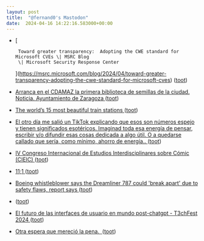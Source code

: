 ```yaml
---
layout: post
title:  "@fernand0's Mastodon"
date:  2024-04-16 14:22:16.583000+00:00
---
```

*  [
        
        Toward greater transparency:  Adopting the CWE standard for Microsoft CVEs \| MSRC Blog
        \| Microsoft Security Response Center 
        
     ](https://msrc.microsoft.com/blog/2024/04/toward-greater-transparency-adopting-the-cwe-standard-for-microsoft-cves) ([toot](https://mastodon.social/@fernand0/112281343530238471))
*  [Arranca en el CDAMAZ la primera biblioteca de semillas de la ciudad. Noticia. Ayuntamiento de Zaragoza ](https://www.zaragoza.es/sede/servicio/noticia/32152) ([toot](https://mastodon.social/@fernand0/112280727051152278))
*  [The world’s 15 most beautiful train stations ](https://www.timeout.com/things-to-do/best-beautiful-train-stations-in-the-worl) ([toot](https://mastodon.social/@fernand0/112280346129083514))
*  [El otro día me salió un TikTok explicando que esos son números espejo y tienen significados esotéricos. Imaginad toda esa energía de pensar, escribir y/o difundir esas cosas dedicada a algo útil. O a quedarse callado que sería, como mínimo, ahorro de energía.. ](https://mastodon.social/@fernand0/112280306494373886) ([toot](https://mastodon.social/@fernand0/112280306494373886))
*  [IV Congreso Internacional de Estudios Interdisciplinares sobre Cómic (CIEIC) ](https://www.tebeosfera.com/promociones/iv_congreso_internacional_de_estudios_interdisciplinares_sobre_comic_cieic.htm) ([toot](https://mastodon.social/@fernand0/112280151296443744))
*  [11;1 ](https://mastodon.social/@fernand0/112280121205799420) ([toot](https://mastodon.social/@fernand0/112280121205799420))
*  [Boeing whistleblower says the Dreamliner 787 could 'break apart' due to safety flaws, report says  ](https://www.nbcnews.com/news/us-news/boeing-whistleblower-says-dreamliner-787-break-apart-due-safety-flaws-rcna14713) ([toot](https://mastodon.social/@fernand0/112280003988957831))
*  [ ](https://mastodon.social/users/fernand0/statuses/112279238709797048/activity) ([toot](https://mastodon.social/users/fernand0/statuses/112279238709797048/activity))
*  [El futuro de las interfaces de usuario en mundo post-chatgpt - T3chFest 2024 ](https://www.youtube.com/watch?v=Bv2_SMUgi0s&amp%3Bfeature=youtu.b) ([toot](https://mastodon.social/@fernand0/112278390976296300))
*  [Otra espera que mereció la pena.  ](https://avecesunafoto.wordpress.com/2024/04/15/otra-espera-que-merecio-la-pena) ([toot](https://mastodon.social/@fernand0/112278240823778695))
